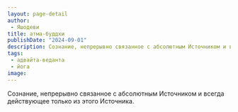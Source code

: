 ```yaml
---
layout: page-detail
author:
 - Яшодеви
title: атма-буддхи
publishDate: "2024-09-01"
description: Сознание, непрерывно связанное с абсолютным Источником и всегда действующее только из этого Источника.
tags:
 - адвайта-веданта
 - йога
image: 
---
```


Сознание, непрерывно связанное с абсолютным Источником и всегда действующее только из этого Источника.


